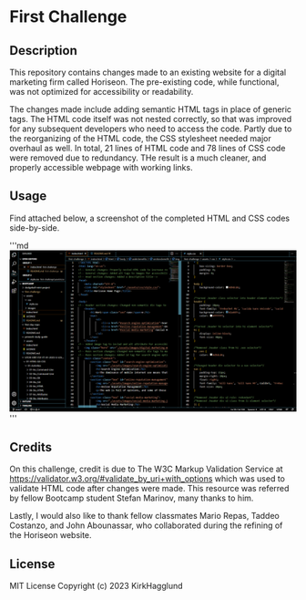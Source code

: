 # First Challenge

## Description

This repository contains changes made to an existing website for a digital marketing firm called Horiseon. The pre-existing code, while functional, was not optimized for accessibility or readability. 

The changes made include adding semantic HTML tags in place of generic tags. The HTML code itself was not nested correctly, so that was improved for any subsequent developers who need to access the code. Partly due to the reorganizing of the HTML code, the CSS stylesheet needed major overhaul as well. In total, 21 lines of HTML code and 78 lines of CSS code were removed due to redundancy. THe result is a much cleaner, and properly accessible webpage with working links.

## Usage

Find attached below, a screenshot of the completed HTML and CSS codes side-by-side.

'''md
![Screenshot of code](assets/images/screenshot.png)
'''

## Credits

On this challenge, credit is due to The W3C Markup Validation Service at https://validator.w3.org/#validate_by_uri+with_options which was used to validate HTML code after changes were made. This resource was referred by fellow Bootcamp student Stefan Marinov, many thanks to him.

Lastly, I would also like to thank fellow classmates Mario Repas, Taddeo Costanzo, and John Abounassar, who collaborated during the refining of the Horiseon website.

## License

MIT License
Copyright (c) 2023 KirkHagglund
